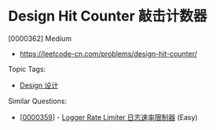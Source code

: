 # Design Hit Counter 敲击计数器

[0000362] Medium

- https://leetcode-cn.com/problems/design-hit-counter/

Topic Tags:

- [Design 设计](https://leetcode-cn.com/tag/design/)

Similar Questions:

- [[0000359](https://leetcode-cn.com/problems/logger-rate-limiter/)] - [Logger Rate Limiter 日志速率限制器](./0000359.logger-rate-limiter.md) (Easy)
